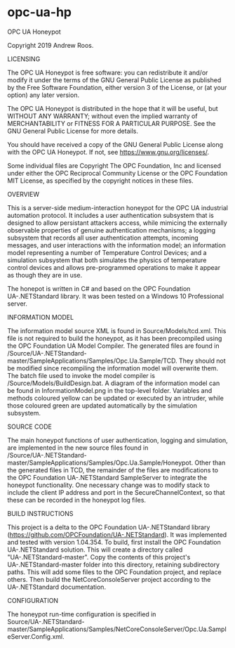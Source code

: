 # opc-ua-hp
OPC UA Honeypot

Copyright 2019 Andrew Roos. 

LICENSING

The OPC UA Honeypot is free software: you can redistribute it and/or 
modify it under the terms of the GNU General Public License as published 
by the Free Software Foundation, either version 3 of the License, or
(at your option) any later version.

The OPC UA Honeypot is distributed in the hope that it will be useful,
but WITHOUT ANY WARRANTY; without even the implied warranty of
MERCHANTABILITY or FITNESS FOR A PARTICULAR PURPOSE.  See the
GNU General Public License for more details.

You should have received a copy of the GNU General Public License
along with the OPC UA Honeypot. If not, see 
<https://www.gnu.org/licenses/>.

Some individual files are Copyright The OPC Foundation, Inc and licensed 
under either the OPC Reciprocal Community License or the OPC Foundation 
MIT License, as specified by the copyright notices in these files. 

OVERVIEW

This is a server-side medium-interaction honeypot for the OPC UA industrial
automation protocol. It includes a user authentication subsystem that is 
designed to allow persistant attackers access, while mimicing the externally
observable properties of genuine authentication mechanisms; a logging
subsystem that records all user authentication attempts, incoming messages, 
and user interactions with the information model; an information model
representing a number of Temperature Control Devices; and a simulation 
subsystem that both simulates the physics of temperature control devices and
allows pre-programmed operations to make it appear as though they are in use.

The honepot is written in C# and based on the OPC Foundation UA-.NETStandard 
library. It was been tested on a Windows 10 Professional server. 

INFORMATION MODEL

The information model source XML is found in Source/Models/tcd.xml. This file 
is not required to build the honeypot, as it has been precompiled using the
OPC Foundation UA Model Compiler. The generated files are found in
/Source/UA-.NETStandard-master/SampleApplications/Samples/Opc.Ua.Sample/TCD.
They should not be modified since recompiling the information model will 
overwrite them. The batch file used to invoke the model compiler is 
/Source/Models/BuildDesign.bat. A diagram of the information model can
be found in InformationModel.png in the top-level folder. Variables and methods 
coloured yellow can be updated or executed by an intruder, while those coloured 
green are updated automatically by the simulation subsystem.

SOURCE CODE

The main honeypot functions of user authentication, logging and simulation, are 
implemented in the new source files found in  
/Source/UA-.NETStandard-master/SampleApplications/Samples/Opc.Ua.Sample/Honeypot.
Other than the generated files in TCD, the remainder of the files are modifications
to the OPC Foundation UA-.NETStandard SampleServer to integrate the honeypot
functionality. One necessary change was to modify stack to include the client
IP address and port in the SecureChannelContext, so that these can be recorded
in the honeypot log files. 

BUILD INSTRUCTIONS

This project is a delta to the OPC Foundation UA-.NETStandard library
(https://github.com/OPCFoundation/UA-.NETStandard). It was implemented 
and tested with version 1.04.354. To build, first install the OPC 
Foundation UA-.NETStandard solution. This will create a directory 
called "UA-.NETStandard-master". Copy the contents of this project's
UA-.NETStandard-master folder into this directory, retaining subdirectory
paths. This will add some files to the OPC Foundation project, and replace 
others. Then build the NetCoreConsoleServer project according to the 
UA-.NETStandard documentation.

CONFIGURATION

The honeypot run-time configuration is specified in 
Source/UA-.NETStandard-master/SampleApplications/Samples/NetCoreConsoleServer/Opc.Ua.SampleServer.Config.xml.

